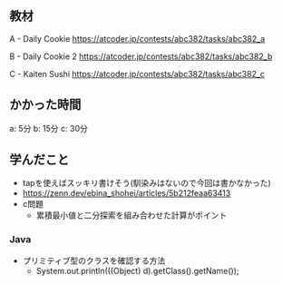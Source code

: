 ## 教材

A - Daily Cookie
https://atcoder.jp/contests/abc382/tasks/abc382_a

B - Daily Cookie 2
https://atcoder.jp/contests/abc382/tasks/abc382_b

C - Kaiten Sushi
https://atcoder.jp/contests/abc382/tasks/abc382_c

## かかった時間
a: 5分
b: 15分
c: 30分

## 学んだこと
* tapを使えばスッキリ書けそう(馴染みはないので今回は書かなかった)
 * https://zenn.dev/ebina_shohei/articles/5b212feaa63413
* c問題
  * 累積最小値と二分探索を組み合わせた計算がポイント

### Java
* プリミティブ型のクラスを確認する方法
  * System.out.println(((Object) d).getClass().getName());
